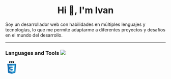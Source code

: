 <div>
  <h1 align="center">Hi 👋, I'm Ivan</h1>
  
</div>

Soy un desarrollador web con habilidades en múltiples lenguajes y tecnologías, lo que me permite adaptarme a diferentes proyectos y desafíos en el mundo del desarrollo.

---

<h3 align="left">Languages and Tools <img src = "https://media2.giphy.com/media/QssGEmpkyEOhBCb7e1/giphy.gif?cid=ecf05e47a0n3gi1bfqntqmob8g9aid1oyj2wr3ds3mg700bl&rid=giphy.gif" width = 32px></h3>

<a href="https://www.w3schools.com/css/" target="_blank"> <img src="https://raw.githubusercontent.com/devicons/devicon/master/icons/css3/css3-original-wordmark.svg" alt="css3" width="40" height="40"/> </a>
